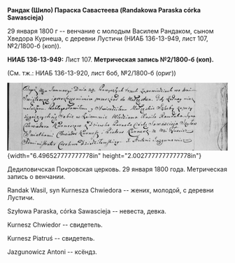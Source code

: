 **Рандак (Шило) Параска Савастеева (Randakowa Paraska córka
Sawascieja)**

29 января 1800 г -- венчание с молодым Василем Рандаком, сыном Хведора
Курнеша, с деревни Лустичи (НИАБ 136-13-949, лист 107, №2/1800-б (коп)).

**НИАБ 136-13-949:** Лист 107. **Метрическая запись №2/1800-б (коп).**

(См. тж.: НИАБ 136-13-920, лист 6об, №2/1800-б (ориг))

![](./media/c5cba323aff4a0ac60dec73bab72184dfb0577b4.png){width="6.496527777777778in"
height="2.0027777777777778in"}

Дедиловичская Покровская церковь. 29 января 1800 года. Метрическая
запись о венчании.

Randak Wasil, syn Kurnesza Chwiedora -- жених, молодой, с деревни
Лустичи.

Szyłowa Paraska, córka Sawascieja -- невеста, девка.

Kurnesz Chwiedor -- свидетель.

Kurnesz Piatruś -- свидетель.

Jazgunowicz Antoni -- ксёндз.
